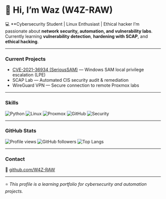 # 👋 Hi, I’m Waz (W4Z-RAW)

💻 **Cybersecurity Student | Linux Enthusiast | Ethical hacker
I’m passionate about **network security, automation, and vulnerability labs**.  
Currently learning **vulnerability detection**, **hardening with SCAP**, and **ethical hacking**.

---

###  Current Projects
-  [CVE-2021-36934 (SeriousSAM)](https://github.com/W4Z-RAW/CVE-2021-36934) — Windows SAM local privilege escalation (LPE)
-  SCAP Lab — Automated CIS security audit & remediation
-  WireGuard VPN — Secure connection to remote Proxmox labs

---

###  Skills
![Python](https://img.shields.io/badge/Python-3.11-blue?logo=python)
![Linux](https://img.shields.io/badge/Linux-Kali%20Linux-orange?logo=linux)
![Proxmox](https://img.shields.io/badge/Proxmox-Virtualization-red?logo=proxmox)
![GitHub](https://img.shields.io/badge/GitHub-Projects-black?logo=github)
![Security](https://img.shields.io/badge/Security-CVE%20Analysis-green)

---

###  GitHub Stats
![Profile views](https://komarev.com/ghpvc/?username=W4Z-RAW&color=blue)
![GitHub followers](https://img.shields.io/github/followers/W4Z-RAW?label=Follow&style=social)
![Top Langs](https://github-readme-stats.vercel.app/api/top-langs/?username=W4Z-RAW&layout=compact&theme=github_dark)

---

###  Contact
🔗 [github.com/W4Z-RAW](https://github.com/W4Z-RAW)

---

⭐ *This profile is a learning portfolio for cybersecurity and automation projects.*


<!--
**W4Z-RAW/W4Z-RAW** is a ✨ _special_ ✨ repository because its `README.md` (this file) appears on your GitHub profile.

Here are some ideas to get you started:

- 🔭 I’m currently working on ...
- 🌱 I’m currently learning ...
- 👯 I’m looking to collaborate on ...
- 🤔 I’m looking for help with ...
- 💬 Ask me about ...
- 📫 How to reach me: ...
- 😄 Pronouns: ...
- ⚡ Fun fact: ...
-->
